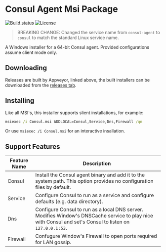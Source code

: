 # Consul Agent Msi Package

[![Build status](https://img.shields.io/appveyor/ci/Silvenga/Consul-Msi.svg?maxAge=2592000&style=flat-square)](https://ci.appveyor.com/project/Silvenga/Consul-Msi)
[![License](https://img.shields.io/github/license/Silvenga/Consul-Msi.svg?style=flat-square)](https://github.com/Silvenga/Consul-Msi/blob/master/LICENSE)

> BREAKING CHANGE: Changed the service name from `consul-agent` to `consul` to match the standard Linux service name.

A Windows installer for a 64-bit Consul agent. Provided configurations assume client mode only.

## Downloading

Releases are built by Appveyor, linked above, the built installers can be downloaded from the [releases tab](https://github.com/Silvenga/Consul-Msi/releases).

## Installing

Like all MSI's, this installer supports slient installations, for example:

```cmd
msiexec /i Consul.msi ADDLOCAL=Consul,Service,Dns,Firewall /qn
```

Or use `msiexec /i Consul.msi` for an interactive insallation.

## Support Features

| Feature Name | Description
| ------------- |-------------
| Consul  | Install the Consul agent binary and add it to the system path. This option provides no configuration files by default.
| Service | Configure Consul to run as a service and configure defaults (e.g. data directory).  
| Dns | Configure Consul to run as a local DNS server. Modifies Window's DNSCache service to play nice with Consul and set's Consul to listen on `127.0.0.1:53`.
| Firewall | Confugure Window's Firewall to open ports required for LAN gossip.
